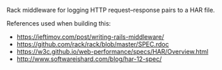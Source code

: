 Rack middleware for logging HTTP request–response pairs to a HAR file.

References used when building this:
  * https://ieftimov.com/post/writing-rails-middleware/
  * https://github.com/rack/rack/blob/master/SPEC.rdoc
  * https://w3c.github.io/web-performance/specs/HAR/Overview.html
  * http://www.softwareishard.com/blog/har-12-spec/
